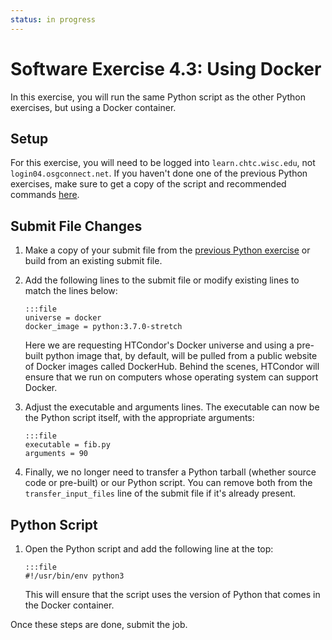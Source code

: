 ```yaml
---
status: in progress
---
```


<style type="text/css"> pre em { font-style: normal; background-color: yellow; } pre strong { font-style: normal; font-weight: bold; color: #008; } </style>

Software Exercise 4.3: Using Docker
====================================

In this exercise, you will run the same Python script as the other Python exercises, but using a Docker container.

Setup
-----

For this exercise, you will need to be logged into `learn.chtc.wisc.edu`, not `login04.osgconnect.net`. If you haven't done one of the previous Python exercises, 
make sure to get a copy of the script and recommended commands [here](/materials/sw/part2-ex3-python). 

Submit File Changes
-------------------

1.  Make a copy of your submit file from the [previous Python exercise](/materials/sw/part2-ex3-python) or build from an existing submit file. 
1.  Add the following lines to the submit file or modify existing lines to match the lines below: 

		:::file
		universe = docker
		docker_image = python:3.7.0-stretch

	Here we are requesting HTCondor's Docker universe and using a pre-built python image that, by default, will be pulled from a public website of Docker images called DockerHub.  Behind the scenes, HTCondor will ensure that we run on computers whose operating system can support Docker.

1.  Adjust the executable and arguments lines. The executable can now be the Python script itself, with the appropriate arguments: 

		:::file
		executable = fib.py
		arguments = 90

1.  Finally, we no longer need to transfer a Python tarball (whether source code or pre-built) or our Python script. You can remove both from the `transfer_input_files` line of the submit file if it's already present. 

Python Script
-------------

1.  Open the Python script and add the following line at the top: 

		:::file
		#!/usr/bin/env python3

	This will ensure that the script uses the version of Python that comes in the Docker container.

Once these steps are done, submit the job.

